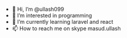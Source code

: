 - 👋 Hi, I’m @ullash099
- 👀 I’m interested in programming
- 🌱 I’m currently learning laravel and react
- 📫 How to reach me on skype masud.ullash

<!---
ullash099/ullash099 is a ✨ special ✨ repository because its `README.md` (this file) appears on your GitHub profile.
You can click the Preview link to take a look at your changes.
--->
